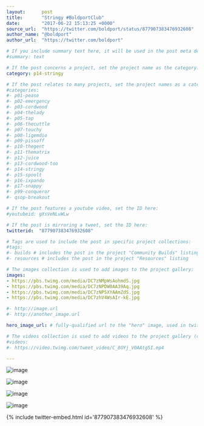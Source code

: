 ```yaml
---
layout:      post
title:       "Stringy #BoldportClub"
date:        "2017-06-22 15:13:25 +0000"
source_url:  "https://twitter.com/boldport/status/877907383476932608"
author_name: "@boldport"
author_url:  "https://twitter.com/boldport"

# If you include summary text here, it will be used in the post meta description instead of an excerpt from the post body
#summary: text

# If the post concerns a project, set the project name as the category:
category: p14-stringy

# If the post relates to many projects, set the project names as a categories array:
#categories:
#- p01-pease
#- p02-emergency
#- p03-cordwood
#- p04-thelady
#- p05-tap
#- p06-thecuttle
#- p07-touchy
#- p08-ligemdio
#- p09-pissoff
#- p10-thegent
#- p11-thematrix
#- p12-juice
#- p13-cordwood-too
#- p14-stringy
#- p15-spoolt
#- p16-ixpando
#- p17-snappy
#- p99-conqueror
#- qsop-breakout

# If the post features a youtube video, set the ID here:
#youtubeid: gXsVeNLuWLw

# If the post is mirroring a tweet, set the ID here:
twitterid:  "877907383476932608"

# Tags are used to include the post in specific project collections:
#tags:
#- builds # includes the post in the project "Community Builds" listing
#- resources # includes the post in the project "Resources" listing

# The images collection is used to add images to the project gallery:
images:
- https://pbs.twimg.com/media/DC7zNMpWsAohmdS.jpg
- https://pbs.twimg.com/media/DC7zNPDW0AA39Aq.jpg
- https://pbs.twimg.com/media/DC7zNP5XYAAmZdS.jpg
- https://pbs.twimg.com/media/DC7zhV4WsAIr-kE.jpg

#- http://image.url
#- http://another_image.url

hero_image_url: # fully-qualified url to the "hero" image, used in twitter cards for example

# The videos collection is used to add videos to the project gallery (currently only mp4):
#videos:
#- https://video.twimg.com/tweet_video/C_8OYj_V0AAtg5I.mp4

---
```


![image](https://pbs.twimg.com/media/DC7zNMpWsAohmdS.jpg)

![image](https://pbs.twimg.com/media/DC7zNPDW0AA39Aq.jpg)

![image](https://pbs.twimg.com/media/DC7zNP5XYAAmZdS.jpg)

![image](https://pbs.twimg.com/media/DC7zhV4WsAIr-kE.jpg)

{% include twitter-embed.html id='877907383476932608' %}


